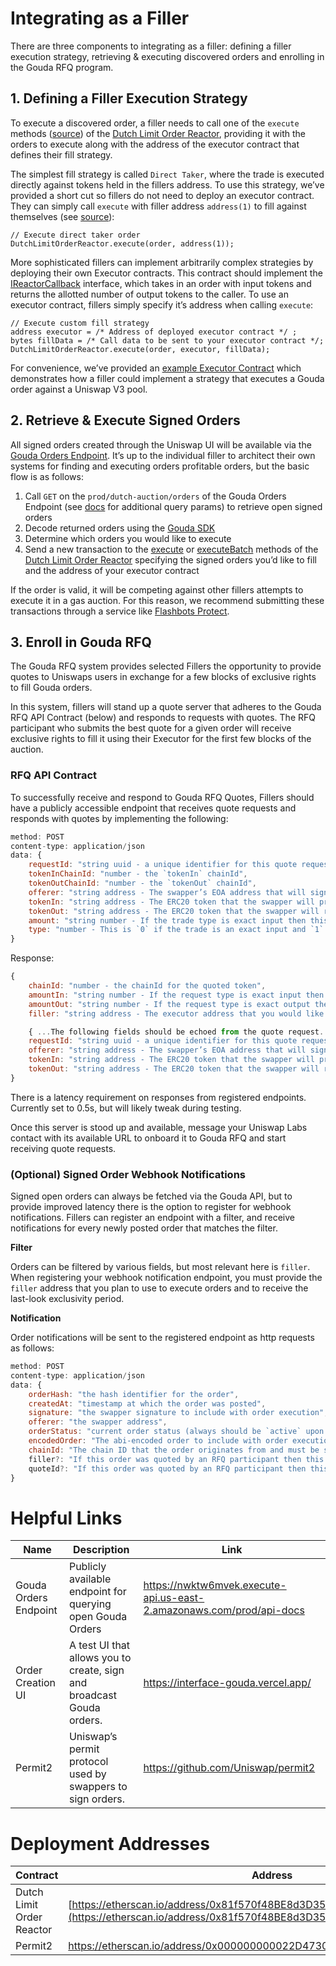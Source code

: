 # Integrating as a Filler

There are three components to integrating as a filler: defining a filler execution strategy, retrieving & executing discovered orders and enrolling in the Gouda RFQ program.

## 1. Defining a Filler Execution Strategy

To execute a discovered order, a filler needs to call one of the `execute` methods ([source](https://github.com/Uniswap/gouda/blob/de36900fa074784bda215b902d4854bdffab09ba/src/reactors/BaseReactor.sol#L31)) of the [Dutch Limit Order Reactor](https://etherscan.io/address/0x8Cc1AaF08Ce7F48E4104196753bB1daA80E3530f), providing it with the orders to execute along with the address of the executor contract that defines their fill strategy.

The simplest fill strategy is called `Direct Taker`, where the trade is executed directly against tokens held in the fillers address. To use this strategy, we’ve provided a short cut so fillers do not need to deploy an executor contract. They can simply call `execute` with filler address `address(1)` to fill against themselves (see [source](https://github.com/Uniswap/gouda/blob/de36900fa074784bda215b902d4854bdffab09ba/src/reactors/BaseReactor.sol#L73)):

```solidity
// Execute direct taker order
DutchLimitOrderReactor.execute(order, address(1)); 
```

More sophisticated fillers can implement arbitrarily complex strategies by deploying their own Executor contracts. This contract should implement the [IReactorCallback](https://github.com/Uniswap/gouda/blob/main/src/interfaces/IReactorCallback.sol) interface, which takes in an order with input tokens and returns the allotted number of output tokens to the caller. To use an executor contract, fillers simply specify it’s address when calling `execute`:

```solidity
// Execute custom fill strategy
address executor = /* Address of deployed executor contract */ ;
bytes fillData = /* Call data to be sent to your executor contract */; 
DutchLimitOrderReactor.execute(order, executor, fillData); 
```

For convenience, we’ve provided an [example Executor Contract](https://github.com/Uniswap/gouda/blob/main/src/sample-executors/UniswapV3Executor.sol) which demonstrates how a filler could implement a strategy that executes a Gouda order against a Uniswap V3 pool.

## 2. Retrieve & Execute Signed Orders

All signed orders created through the Uniswap UI will be available via the [Gouda Orders Endpoint](https://6q5qkya37k.execute-api.us-east-2.amazonaws.com/prod/api-docs). It’s up to the individual filler to architect their own systems for finding and executing orders profitable orders, but the basic flow is as follows: 

1. Call `GET` on the `prod/dutch-auction/orders` of the Gouda Orders Endpoint (see [docs](https://6q5qkya37k.execute-api.us-east-2.amazonaws.com/prod/api-docs) for additional query params) to retrieve open signed orders
2. Decode returned orders using the [Gouda SDK](https://github.com/Uniswap/gouda-sdk/#parsing-orders)
3. Determine which orders you would like to execute
4. Send a new transaction to the [execute](https://github.com/Uniswap/gouda/blob/a2025e3306312fc284a29daebdcabb88b50037c2/src/reactors/BaseReactor.sol#L29) or [executeBatch](https://github.com/Uniswap/gouda/blob/a2025e3306312fc284a29daebdcabb88b50037c2/src/reactors/BaseReactor.sol#L37) methods of the [Dutch Limit Order Reactor](https://github.com/Uniswap/gouda/blob/main/src/reactors/DutchLimitOrderReactor.sol) specifying the signed orders you’d like to fill and the address of your executor contract

If the order is valid, it will be competing against other fillers attempts to execute it in a gas auction. For this reason, we recommend submitting these transactions through a service like [Flashbots Protect](https://docs.flashbots.net/flashbots-protect/overview).

## 3. Enroll in Gouda RFQ

The Gouda RFQ system provides selected Fillers the opportunity to provide quotes to Uniswaps users in exchange for a few blocks of exclusive rights to fill Gouda orders.

In this system, fillers will stand up a quote server that adheres to the Gouda RFQ API Contract (below) and responds to requests with quotes. The RFQ participant who submits the best quote for a given order will receive exclusive rights to fill it using their Executor for the first few blocks of the auction. 

### RFQ API Contract

To successfully receive and respond to Gouda RFQ Quotes, Fillers should have a publicly accessible endpoint that receives quote requests and responds with quotes by implementing the following:

```jsx
method: POST
content-type: application/json
data: {
    requestId: "string uuid - a unique identifier for this quote request", 
    tokenInChainId: "number - the `tokenIn` chainId",
    tokenOutChainId: "number - the `tokenOut` chainId",
    offerer: "string address - The swapper’s EOA address that will sign the order",
    tokenIn: "string address - The ERC20 token that the swapper will provide",
    tokenOut: "string address - The ERC20 token that the swapper will receive"
    amount: "string number - If the trade type is exact input then this is amount of `tokenIn` the user wants to swap otherwise this is amount of tokenOut the user wants to receive",
    type: "number - This is `0` if the trade is an exact input and `1` if the trade is an exact output"
}
```

Response:

```jsx
{
    chainId: "number - the chainId for the quoted token",
    amountIn: "string number - If the request type is exact input then this field is `amount` from the quote request, otherwise this is the provided quote",
	amountOut: "string number - If the request type is exact output then this field is `amount` from the quote request, otherwise this is the provided quote", 
	filler: "string address - The executor address that you would like to have last-look exclusivity for this order"

    { ...The following fields should be echoed from the quote request...},
    requestId: "string uuid - a unique identifier for this quote request", 
    offerer: "string address - The swapper’s EOA address that will sign the order",
    tokenIn: "string address - The ERC20 token that the swapper will provide",
    tokenOut: "string address - The ERC20 token that the swapper will receive"
}
```

There is a latency requirement on responses from registered endpoints. Currently set to 0.5s, but will likely tweak during testing.

Once this server is stood up and available, message your Uniswap Labs contact with its available URL to onboard it to Gouda RFQ and start receiving quote requests. 

### (Optional) Signed Order Webhook Notifications

Signed open orders can always be fetched via the Gouda API, but to provide improved latency there is the option to register for webhook notifications. Fillers can register an endpoint with a filter, and receive notifications for every newly posted order that matches the filter. 

**Filter**

Orders can be filtered by various fields, but most relevant here is `filler`. When registering your webhook notification endpoint, you must provide the `filler` address that you plan to use to execute orders and to receive the last-look exclusivity period.

**Notification**

Order notifications will be sent to the registered endpoint as http requests as follows:

```jsx
method: POST
content-type: application/json
data: {
    orderHash: "the hash identifier for the order", 
    createdAt: "timestamp at which the order was posted",
    signature: "the swapper signature to include with order execution",
    offerer: "the swapper address",
    orderStatus: "current order status (always should be `active` upon receiving notification)",
    encodedOrder: "The abi-encoded order to include with order execution. This can be decoded using the Gouda-SDK (https://github.com/uniswap/gouda-sdk) to verify order fields and signature",
    chainId: "The chain ID that the order originates from and must be settled on",
    filler?: "If this order was quoted by an RFQ participant then this will be their filler address"
    quoteId?: "If this order was quoted by an RFQ participant then this will be the requestId from the quote request"
}
```

# Helpful Links

| Name  | Description | Link |
| --- | --- | --- |
| Gouda Orders Endpoint | Publicly available endpoint for querying open Gouda Orders | https://nwktw6mvek.execute-api.us-east-2.amazonaws.com/prod/api-docs  |
| Order Creation UI | A test UI that allows you to create, sign and broadcast Gouda orders. |https://interface-gouda.vercel.app/ |
| Permit2 | Uniswap’s permit protocol used by swappers to sign orders.  | https://github.com/Uniswap/permit2 |



# Deployment Addresses

| Contract | Address | Source |
| --- | --- | --- |
| Dutch Limit Order Reactor | [https://etherscan.io/address/0x81f570f48BE8d3D358404f257b5bDC4A88eefA50](https://etherscan.io/address/0x81f570f48BE8d3D358404f257b5bDC4A88eefA50) | https://github.com/Uniswap/gouda/blob/main/src/reactors/DutchLimitOrderReactor.sol |
| Permit2 | https://etherscan.io/address/0x000000000022D473030F116dDEE9F6B43aC78BA3 | https://github.com/Uniswap/permit2  |
